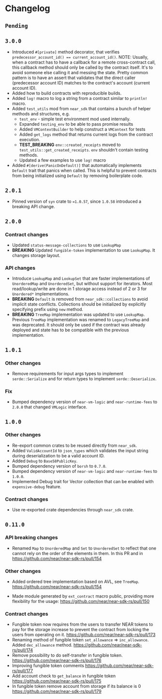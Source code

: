 # Changelog

## `Pending`

## `3.0.0`

* Introduced `#[private]` method decorator, that verifies `predecessor_account_id() == current_account_id()`.
NOTE: Usually, when a contract has to have a callback for a remote cross-contract call, this callback method should
only be called by the contract itself. It's to avoid someone else calling it and messing the state. Pretty common pattern
is to have an assert that validates that the direct caller (predecessor account ID) matches to the contract's account (current account ID).
* Added how to build contracts with reproducible builds.
* Added `log!` macro to log a string from a contract similar to `println!` macro.
* Added `test_utils` mod from `near_sdk` that contains a bunch of helper methods and structures, e.g.
    * `test_env` - simple test environment mod used internally.
    * Expanded `testing_env` to be able to pass promise results
    * Added `VMContextBuilder` to help construct a `VMContext` for tests
    * Added `get_logs` method that returns current logs from the contract execution.
    * **TEST_BREAKING** `env::created_receipts` moved to `test_utils::get_created_receipts`.
    `env` shouldn't contain testing methods.
    * Updated a few examples to use `log!` macro
* Added `#[derive(PanicOnDefault)]` that automatically implements `Default` trait that panics when called.
This is helpful to prevent contracts from being initialized using `Default` by removing boilerplate code.

## `2.0.1`

* Pinned version of `syn` crate to `=1.0.57`, since `1.0.58` introduced a breaking API change.

## `2.0.0`

### Contract changes

* Updated `status-message-collections` to use `LookupMap`
* **BREAKING** Updated `fungible-token` implementation to use `LookupMap`. It changes storage layout.

### API changes

* Introduce `LookupMap` and `LookupSet` that are faster implementations of `UnorderedMap` and `UnorderedSet`, but without support for iterators.
Most read/lookup/write are done in 1 storage access instead of 2 or 3 for `Unordered*` implementations.
* **BREAKING** `Default` is removed from `near_sdk::collections` to avoid implicit state conflicts.
Collections should be initialized by explicitly specifying prefix using `new` method.
* **BREAKING** `TreeMap` implementation was updated to use `LookupMap`.
Previous `TreeMap` implementation was renamed to `LegacyTreeMap` and was deprecated.
It should only be used if the contract was already deployed and state has to be compatible with the previous implementation.

## `1.0.1`

### Other changes

* Remove requirements for input args types to implement `serde::Serialize` and for return types to implement `serde::Deserialize`.

### Fix

* Bumped dependency version of `near-vm-logic` and `near-runtime-fees` to `2.0.0` that changed `VMLogic` interface.

## `1.0.0`

### Other changes

* Re-export common crates to be reused directly from `near_sdk`.
* Added `ValidAccountId` to `json_types` which validates the input string during deserialization to be a valid account ID.
* Added `Debug` to `Base58PublicKey`.
* Bumped dependency version of `borsh` to `0.7.0`.
* Bumped dependency version of `near-vm-logic` and `near-runtime-fees` to `1.0.0`.
* Implemented Debug trait for Vector collection that can be enabled with `expensive-debug` feature.

### Contract changes

* Use re-exported crate dependencies through `near_sdk` crate.

## `0.11.0`

### API breaking changes

* Renamed `Map` to `UnorderedMap` and `Set` to `UnorderedSet` to reflect that one cannot rely on the order of the elements in them. In this PR and in https://github.com/near/near-sdk-rs/pull/154

### Other changes

* Added ordered tree implementation based on AVL, see `TreeMap`. https://github.com/near/near-sdk-rs/pull/154

* Made module generated by `ext_contract` macro public, providing more flexibility for the usage: https://github.com/near/near-sdk-rs/pull/150

### Contract changes

* Fungible token now requires from the users to transfer NEAR tokens to pay for the storage increase to prevent the contract from locking the users from operating on it. https://github.com/near/near-sdk-rs/pull/173
* Renaming method of fungible token `set_allowance` => `inc_allowance`. Added `dec_allowance` method. https://github.com/near/near-sdk-rs/pull/174
* Remove possibility to do self-transfer in fungible token. https://github.com/near/near-sdk-rs/pull/176
* Improving fungible token comments https://github.com/near/near-sdk-rs/pull/177
* Add account check to `get_balance` in fungible token https://github.com/near/near-sdk-rs/pull/175
* In fungible token remove account from storage if its balance is 0 https://github.com/near/near-sdk-rs/pull/179
